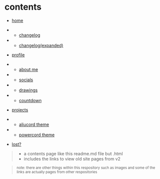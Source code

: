 # contents

- [home](https://mir-woe.github.io)
- - [changelog](https://mir-woe.github.io/home/home.html#changelogs)
- - [changelog(expanded)](https://mir-woe.github.io/home/home.html#changelogsExpanded)

- [profile](https://mir-woe.github.io/home/profile.html)
- - [about me](https://mir-woe.github.io/home/profile.html#about)
- - [socials](https://mir-woe.github.io/home/profile.html#socials)
- - [drawings](https://mir-woe.github.io/home/profile.html#drawings)
- - [countdown](https://mir-woe.github.io/home/cd.html)

- [projects](https://mir-woe.github.io/dev/list.html)
- - [aliucord theme](https://mir-woe.github.io/woe-mode-mobile/)
- - [powercord theme](https://mir-woe.github.io/PC-WoeMode/)

- [lost?](https://mir-woe.github.io/lost.html)
> - a contents page like this readme.md file but .html
> - includes the links to view old site pages from v2

> <sub>note: there are other things within this respository such as images and some of the links are actually pages from other respositories<sub>